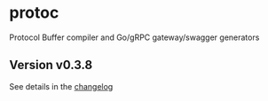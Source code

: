 # protoc
Protocol Buffer compiler and Go/gRPC gateway/swagger generators

## Version v0.3.8

See details in the [changelog](docs/CHANGELOG.md)

